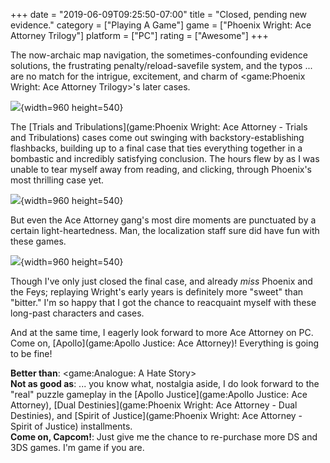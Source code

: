 +++
date = "2019-06-09T09:25:50-07:00"
title = "Closed, pending new evidence."
category = ["Playing A Game"]
game = ["Phoenix Wright: Ace Attorney Trilogy"]
platform = ["PC"]
rating = ["Awesome"]
+++

The now-archaic map navigation, the sometimes-confounding evidence solutions, the frustrating penalty/reload-savefile system, and the typos ... are no match for the intrigue, excitement, and charm of <game:Phoenix Wright: Ace Attorney Trilogy>'s later cases.

![](%site.BaseURL%phoenix_wright_trilogy_godot.jpg){width=960 height=540}

The [Trials and Tribulations](game:Phoenix Wright: Ace Attorney - Trials and Tribulations) cases come out swinging with backstory-establishing flashbacks, building up to a final case that ties everything together in a bombastic and incredibly satisfying conclusion.  The hours flew by as I was unable to tear myself away from reading, and clicking, through Phoenix's most thrilling case yet.

![](%site.BaseURL%phoenix_wright_trilogy_grossberg.jpg){width=960 height=540}

But even the Ace Attorney gang's most dire moments are punctuated by a certain light-heartedness.  Man, the localization staff sure did have fun with these games.

![](%site.BaseURL%phoenix_wright_trilogy_spoonybard.jpg){width=960 height=540}

Though I've only just closed the final case, and already <i>miss</i> Phoenix and the Feys; replaying Wright's early years is definitely more "sweet" than "bitter."  I'm so happy that I got the chance to reacquaint myself with these long-past characters and cases.

And at the same time, I eagerly look forward to more Ace Attorney on PC.  Come on, [Apollo](game:Apollo Justice: Ace Attorney)!  Everything is going to be fine!

<b>Better than</b>: <game:Analogue: A Hate Story>  
<b>Not as good as</b>: ... you know what, nostalgia aside, I do look forward to the "real" puzzle gameplay in the [Apollo Justice](game:Apollo Justice: Ace Attorney), [Dual Destinies](game:Phoenix Wright: Ace Attorney - Dual Destinies), and [Spirit of Justice](game:Phoenix Wright: Ace Attorney - Spirit of Justice) installments.  
<b>Come on, Capcom!</b>: Just give me the chance to re-purchase more DS and 3DS games.  I'm game if you are.
